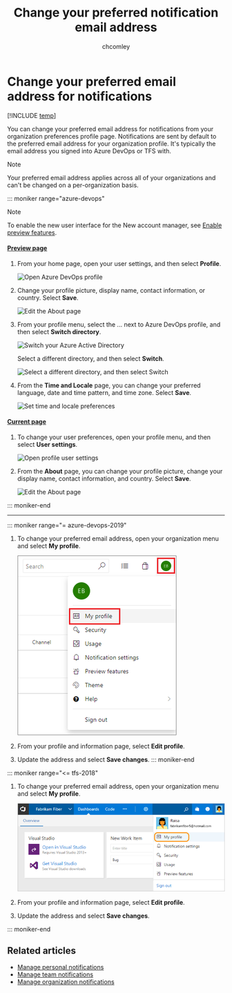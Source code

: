 ﻿---
title: Change your preferred notification email address
titleSuffix: Azure DevOps
description: Change the email address used to receive alerts or email  notifications managed in Azure DevOps or Team Foundation Server (TFS)
ms.prod: devops
ms.technology: devops-collab
ms.topic: conceptual
ms.manager: mijacobs
ms.author: chcomley
author: chcomley
ms.date: 12/19/2019
monikerRange: '>= tfs-2015'
---

# Change your preferred email address for notifications

[!INCLUDE [temp](../_shared/version-ts-tfs-2015-2016.md)]

You can change your preferred email address for notifications from your organization preferences profile page. Notifications are sent by default to the preferred email address for your organization profile. It's typically the email address you signed into Azure DevOps or TFS with.

> [!NOTE]
> Your preferred email address applies across all of your organizations and can't be changed on a per-organization basis.

::: moniker range="azure-devops"

> [!NOTE]   
> To enable the new user interface for the New account manager, see [Enable preview features](../../project/navigation/preview-features.md).

#### [Preview page](#tab/preview-page) 

1. From your home page, open your user settings, and then select **Profile**.

   ![Open Azure DevOps profile](_img/open-user-settings-profile-preview.png)

2. Change your profile picture, display name, contact information, or country. Select **Save**.

   ![Edit the About page](_img/edit-about-page-preview.png)

3. From your profile menu, select the ... next to Azure DevOps profile, and then select **Switch directory**. 

   ![Switch your Azure Active Directory](_img/switch-directory-azure-ad.png)

   Select a different directory, and then select **Switch**.

   ![Select a different directory, and then select Switch](_img/select-directory-and-switch.png)

4. From the **Time and Locale** page, you can change your preferred language, date and time pattern, and time zone. Select **Save**.

   ![Set time and locale preferences](_img/set-time-and-locale-user-preferences-preview.png)

#### [Current page](#tab/current-page) 

1. To change your user preferences, open your profile menu, and then select **User settings**.

   ![Open profile user settings](_img/open-profile-new-nav.png)

2. From the **About** page, you can change your profile picture, change your display name, contact information, and country. Select **Save**.

   ![Edit the About page](_img/edit-about-page.png)

::: moniker-end

* * *


::: moniker range="= azure-devops-2019"

1. To change your preferred email address, open your organization menu and select **My profile**.

   ![Azure DevOps, My Profile link on Organization menu](_img/open-profile-newnav.png)

2. From your profile and information page, select **Edit profile**.

3. Update the address and select **Save changes**.
::: moniker-end

::: moniker range="<= tfs-2018"

1. To change your preferred email address, open your organization menu and select **My profile**.

   ![Azure DevOps, My Profile link on Organization menu](_img/open-profile-team-services.png)

2. From your profile and information page, select **Edit profile**.

3. Update the address and select **Save changes**.

::: moniker-end

## Related articles

- [Manage personal notifications](manage-personal-notifications.md)
- [Manage team notifications](manage-team-group-notifications.md)
- [Manage organization notifications](manage-organization-notifications.md)
